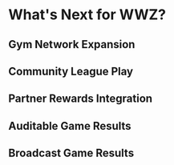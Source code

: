 # What&apos;s Next for WWZ?

## Gym Network Expansion

## Community League Play

## Partner Rewards Integration

## Auditable Game Results

## Broadcast Game Results

